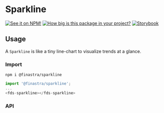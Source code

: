 # Sparkline

[![See it on NPM!](https://img.shields.io/npm/v/@finastra/sparkline?style=for-the-badge)](https://www.npmjs.com/package/@finastra/sparkline)
[![How big is this package in your project?](https://img.shields.io/bundlephobia/minzip/@finastra/sparkline?style=for-the-badge)](https://bundlephobia.com/result?p=@finastra/sparkline')
[![Storybook](https://shields.io/badge/-Play%20with%20this%20web%20component-2a0481?logo=storybook&style=for-the-badge)](https://finastra.github.io/finastra-design-system/?path=/story/components-sparkline--default)


## Usage

A `Sparkline` is like a tiny line-chart to visualize trends at a glance.

### Import

```
npm i @finastra/sparkline
```

```ts
import '@finastra/sparkline';
...
<fds-sparkline></fds-sparkline>
```

### API
<!-- DOC -->
<!-- /DOC -->
